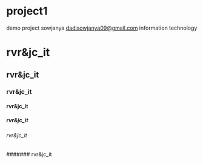 # project1
demo project
sowjanya
dadisowjanya09@gmail.com
information technology
# rvr&jc_it
## rvr&jc_it
### rvr&jc_it
#### rvr&jc_it
##### rvr&jc_it
###### rvr&jc_it
####### rvr&jc_it
